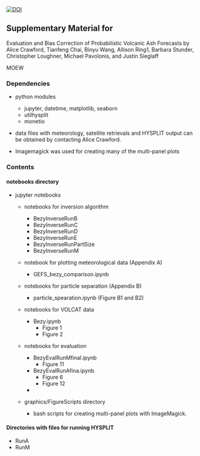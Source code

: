 [![DOI](https://zenodo.org/badge/557291718.svg)](https://zenodo.org/badge/latestdoi/557291718)

## Supplementary Material for 
Evaluation and Bias Correction of Probabilistic Volcanic Ash Forecasts
by Alice Crawford, Tianfeng Chai, Binyu Wang, Allison Ring1, Barbara Stunder, Christopher Loughner, Michael Pavolonis, and Justin Sieglaff

MOEW

### Dependencies

* python modules
    * jupyter, datetime, matplotlib, seaborn
    * utilhysplit 
    * monetio
* data files with meteorology, satellite retrievals and HYSPLIT output can be obtained by contacting Alice Crawford.

* Imagemagick was used for creating many of the multi-panel plots

### Contents

#### notebooks directory
* jupyter notebooks
    * notebooks for inversion algorithm
        * BezyInverseRunB
        * BezyInverseRunC
        * BezyInverseRunD
        * BezyInverseRunE
        * BezyInverseRunPartSize
        * BezyInverseRunM
    * notebook for plotting meteorological data (Appendix A)
        * GEFS_bezy_comparison.ipynb
    * notebooks for particle separation (Appendix B)
        * particle_spearation.ipynb (Figure B1 and B2)
    * notebooks for VOLCAT data
        * Bezy.ipynb 
            * Figure 1
            * Figure 2
    * notebooks for evaluation
        * BezyEvalRunMfinal.ipynb
            * Figure 11
        * BezyEvalRunAfina.ipynb
            * Figure 6
            * Figure 12
        * 
    
    * graphics/FigureScripts directory
        * bash scripts for creating multi-panel plots with ImageMagick.
     

#### Directories with files for running HYSPLIT
* RunA
* RunM



